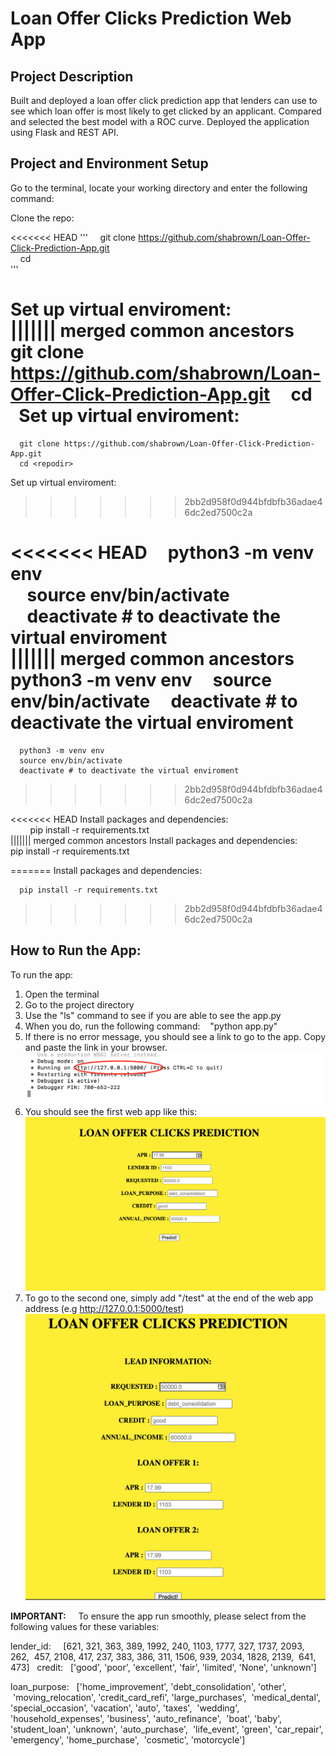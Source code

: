 # Loan Offer Clicks Prediction Web App


## Project Description 

Built and deployed a loan offer click prediction app that lenders can use to see which loan offer is most likely to get clicked by an applicant. Compared and selected the best model with a ROC curve. Deployed the application using Flask and REST API.


## Project and Environment Setup

Go to the terminal, locate your working directory and enter the following command:

Clone the repo:    

<<<<<<< HEAD
'''
    git clone https://github.com/shabrown/Loan-Offer-Click-Prediction-App.git    
    cd <repodir>     
'''  
       
Set up virtual enviroment:      
||||||| merged common ancestors
    git clone https://github.com/shabrown/Loan-Offer-Click-Prediction-App.git
    cd <repodir>
    
Set up virtual enviroment:
=======
```
  git clone https://github.com/shabrown/Loan-Offer-Click-Prediction-App.git
  cd <repodir>
```

Set up virtual enviroment:
>>>>>>> 2bb2d958f0d944bfdbfb36adae46dc2ed7500c2a

<<<<<<< HEAD
    python3 -m venv env    
    source env/bin/activate    
    deactivate # to deactivate the virtual enviroment     
||||||| merged common ancestors
    python3 -m venv env
    source env/bin/activate
    deactivate # to deactivate the virtual enviroment
=======
``` 
  python3 -m venv env
  source env/bin/activate
  deactivate # to deactivate the virtual enviroment
```
>>>>>>> 2bb2d958f0d944bfdbfb36adae46dc2ed7500c2a

<<<<<<< HEAD
Install packages and dependencies:     
    
    pip install -r requirements.txt      
||||||| merged common ancestors
Install packages and dependencies:
    
    pip install -r requirements.txt

=======
Install packages and dependencies:

```
  pip install -r requirements.txt
```
>>>>>>> 2bb2d958f0d944bfdbfb36adae46dc2ed7500c2a

       
## How to Run the App: 

To run the app:

1. Open the terminal
2. Go to the project directory
3. Use the "ls" command to see if you are able to see the app.py
4. When you do, run the following command:
   "python app.py"
5. If there is no error message, you should see a link to go to the app. Copy and paste the link in your browser.
![web app address](./images/web_app_address.png)
6. You should see the first web app like this:
![web app address](./images/web_app_1.png)
7. To go to the second one, simply add "/test" at the end of the web app address (e.g http://127.0.0.1:5000/test)
![web app address](./images/web_app_2.png)

**IMPORTANT:**
   
To ensure the app run smoothly, please select from the following values for these variables:

lender_id:    
[621, 321, 363, 389, 1992, 240, 1103, 1777, 327, 1737, 2093, 262,
 457, 2108, 417, 237, 383, 386, 311, 1506, 939, 2034, 1828, 2139,
 641, 473]
 
credit:   
['good', 'poor', 'excellent', 'fair', 'limited', 'None', 'unknown']

loan_purpose:   
['home_improvement', 'debt_consolidation', 'other',
 'moving_relocation', 'credit_card_refi', 'large_purchases',
 'medical_dental', 'special_occasion', 'vacation', 'auto', 'taxes',
 'wedding', 'household_expenses', 'business', 'auto_refinance',
 'boat', 'baby', 'student_loan', 'unknown', 'auto_purchase',
 'life_event', 'green', 'car_repair', 'emergency', 'home_purchase',
 'cosmetic', 'motorcycle']
